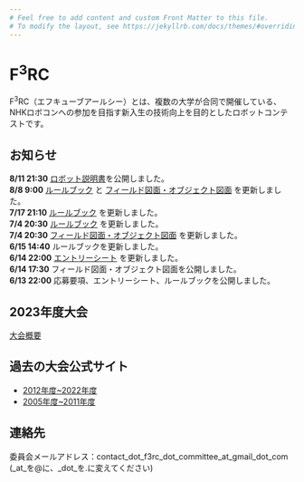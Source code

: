 ```yaml
---
# Feel free to add content and custom Front Matter to this file.
# To modify the layout, see https://jekyllrb.com/docs/themes/#overriding-theme-defaults
---
```

# F<sup>3</sup>RC 
F<sup>3</sup>RC（エフキューブアールシー）とは、複数の大学が合同で開催している、NHKロボコンへの参加を目指す新入生の技術向上を目的としたロボットコンテストです。

## お知らせ
**8/11 21:30** [ロボット説明書](https://docs.google.com/document/d/1tqZE7gCfSJ1ncucZCHEnFV-9ac9BjlD9hsN6qNAkj9w)を公開しました。  
**8/8 9:00** [ルールブック](../data/2023/pdf/F3RC2023_RuleBook_Ver.2.2.pdf) と [フィールド図面・オブジェクト図面](../data/2023/pdf/F3RC2023_FieldObject_Ver.2.1.pdf) を更新しました。  
**7/17 21:10** [ルールブック](../data/2023/pdf/F3RC2023_RuleBook_Ver.2.1.pdf) を更新しました。  
**7/4 20:30** [ルールブック](../data/2023/pdf/F3RC2023_RuleBook_Ver.2.1.pdf) を更新しました。  
**7/4 20:30** [フィールド図面・オブジェクト図面](../data/2023/pdf/F3RC2023_FieldObject_Ver.2.0.pdf) を更新しました。  
**6/15 14:40** ルールブックを更新しました。  
**6/14 22:00** [エントリーシート](https://docs.google.com/document/d/101yoLQawgbYiCujdNwcQjeHOS12D2TT8R0zVmPGszss/edit) を更新しました。    
**6/14 17:30** フィールド図面・オブジェクト図面を公開しました。  
**6/13 22:00** 応募要項、エントリーシート、ルールブックを公開しました。

## 2023年度大会
[大会概要](/F3RC2023/outline.html)

## 過去の大会公式サイト
- [2012年度~2022年度](http://f3rcontest.web.fc2.com/index.html)
- [2005年度~2011年度](http://hrpcontest.web.fc2.com/index.html)

## 連絡先
委員会メールアドレス：contact_dot_f3rc_dot_committee_at_gmail_dot_com  
(_at_を@に、_dot_を.に変えてください)
